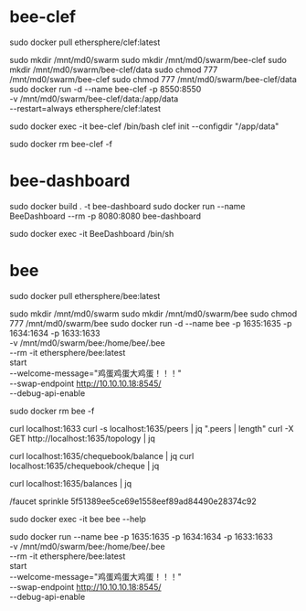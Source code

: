 # bee-clef
sudo docker pull ethersphere/clef:latest

sudo mkdir /mnt/md0/swarm
sudo mkdir /mnt/md0/swarm/bee-clef
sudo mkdir /mnt/md0/swarm/bee-clef/data
sudo chmod 777 /mnt/md0/swarm/bee-clef
sudo chmod 777 /mnt/md0/swarm/bee-clef/data
sudo docker run -d --name bee-clef -p 8550:8550 \
    -v /mnt/md0/swarm/bee-clef/data:/app/data \
    --restart=always ethersphere/clef:latest

sudo docker exec -it bee-clef /bin/bash
clef init --configdir "/app/data"

sudo docker rm bee-clef -f


# bee-dashboard
sudo docker build . -t bee-dashboard
sudo docker run --name BeeDashboard --rm -p 8080:8080 bee-dashboard

sudo docker exec -it BeeDashboard /bin/sh

# bee
sudo docker pull ethersphere/bee:latest

sudo mkdir /mnt/md0/swarm
sudo mkdir /mnt/md0/swarm/bee
sudo chmod 777 /mnt/md0/swarm/bee
sudo docker run -d --name bee -p 1635:1635 -p 1634:1634 -p 1633:1633\
    -v /mnt/md0/swarm/bee:/home/bee/.bee \
    --rm -it ethersphere/bee:latest \
    start \
        --welcome-message="鸡蛋鸡蛋大鸡蛋！！！" \
        --swap-endpoint http://10.10.10.18:8545/ \
        --debug-api-enable

sudo docker rm bee -f


curl localhost:1633
curl -s localhost:1635/peers | jq ".peers | length"
curl -X GET http://localhost:1635/topology | jq

curl localhost:1635/chequebook/balance | jq
curl localhost:1635/chequebook/cheque | jq

curl localhost:1635/balances | jq

/faucet sprinkle 5f51389ee5ce69e1558eef89ad84490e28374c92

sudo docker exec -it bee bee --help




sudo docker run --name bee -p 1635:1635 -p 1634:1634 -p 1633:1633\
    -v /mnt/md0/swarm/bee:/home/bee/.bee \
    --rm -it ethersphere/bee:latest \
    start \
        --welcome-message="鸡蛋鸡蛋大鸡蛋！！！" \
        --swap-endpoint http://10.10.10.18:8545/ \
        --debug-api-enable
        

        